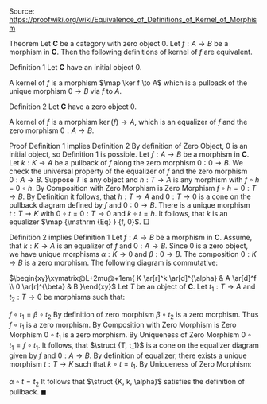# 

Source: https://proofwiki.org/wiki/Equivalence_of_Definitions_of_Kernel_of_Morphism



Theorem
Let $\mathbf C$ be a category with zero object $0$.
Let $f : A \to B$ be a morphism in $\mathbf C$.
Then the following definitions of kernel of $f$ are equivalent.

Definition 1
Let $\mathbf C$ have an initial object $0$.

A kernel of $f$ is a morphism $\map \ker f \to A$ which is a pullback of the unique morphism $0 \to B$ via $f$ to $A$.

Definition 2
Let $\mathbf C$ have a zero object $0$.

A kernel of $f$ is a morphism $\ker(f) \to A$, which is an equalizer of $f$ and the zero morphism $0: A \to B$.


Proof
Definition 1 implies Definition 2
By definition of Zero Object, $0$ is an initial object, so Definition 1 is possible.
Let $f : A \to B$ be a morphism in $\mathbf C$.
Let $k : K \to A$ be a pullback of $f$ along the zero morphism $0 : 0 \to B$.
We check the universal property of the equalizer of $f$ and the zero morphism $0 : A \to B$.
Suppose $T$ is any object and $h : T \to A$ is any morphism with $f \circ h$ = $0 \circ h$.
By Composition with Zero Morphism is Zero Morphism $f \circ h = 0 : T \to B$.
By Definition it follows, that $h : T \to A$ and $0 : T \to 0$ is a cone on the pullback diagram defined by $f$ and $0 : 0 \to B$.
There is a unique morphism $t : T \to K$ with $0 \circ t = 0 : T \to 0$ and $k \circ t = h$.
It follows, that $k$ is an equalizer $\map {\mathrm {Eq} } {f, 0}$.
$\Box$


Definition 2 implies Definition 1
Let $f : A \to B$ be a morphism in $\mathbf C$.
Assume, that $k : K \to A$ is an equalizer of $f$ and $0 : A \to B$.
Since $0$ is a zero object, we have unique morphisms $\alpha : K \to 0$ and $\beta : 0 \to B$.
The composition $0 : K \to B$ is a zero morphism.
The following diagram is commutative:

$\begin{xy}\xymatrix@L+2mu@+1em{
K \ar[r]^k \ar[d]^{\alpha} & A \ar[d]^f \\
0 \ar[r]^{\beta} & B
}\end{xy}$
Let $T$ be an object of $\mathbf C$.
Let $t_1 : T \to A$ and $t_2 : T \to 0$ be morphisms such that:

$f \circ t_1 = \beta \circ t_2$
By definition of zero morphism $\beta \circ t_2$ is a zero morphism.
Thus $f \circ t_1$ is a zero morphism.
By Composition with Zero Morphism is Zero Morphism $0 \circ t_1$ is a zero morphism.
By Uniqueness of Zero Morphism $0 \circ t_1 = f \circ t_1$.
It follows, that $\struct {T, t_1}$ is a cone on the equalizer diagram given by $f$ and $0 : A \to B$.
By definition of equalizer, there exists a unique morphism $t : T \to K$ such that $k \circ t = t_1$.
By Uniqueness of Zero Morphism:

$\alpha \circ t = t_2$
It follows that $\struct {K, k, \alpha}$ satisfies the definition of pullback.
$\blacksquare$





